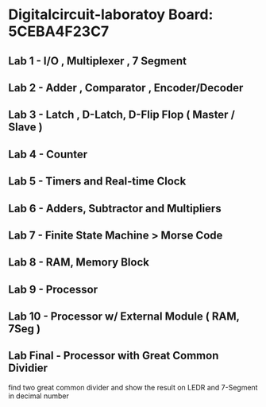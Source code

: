 # Digitalcircuit-laboratoy Board: 5CEBA4F23C7


## Lab 1 - I/O , Multiplexer , 7 Segment

## Lab 2 - Adder , Comparator , Encoder/Decoder

## Lab 3 - Latch , D-Latch, D-Flip Flop ( Master / Slave )

## Lab 4 - Counter

## Lab 5 - Timers and Real-time Clock

## Lab 6 - Adders, Subtractor and Multipliers

## Lab 7 - Finite State Machine > Morse Code

## Lab 8 - RAM, Memory Block

## Lab 9 - Processor 

## Lab 10 - Processor w/ External Module ( RAM, 7Seg )

## Lab Final - Processor with Great Common Dividier
find two great common divider and show the result on LEDR and 7-Segment in decimal number
